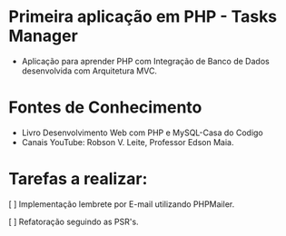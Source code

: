 # Primeira aplicação em PHP - Tasks Manager
- Aplicação para aprender PHP com Integração de Banco de Dados desenvolvida com Arquitetura MVC.

# Fontes de Conhecimento
- Livro Desenvolvimento Web com PHP e MySQL-Casa do Codigo
- Canais YouTube: Robson V. Leite, Professor Edson Maia.

# Tarefas a realizar:
[ ] Implementação lembrete por E-mail utilizando PHPMailer. <br>

[ ] Refatoração seguindo as PSR's.
